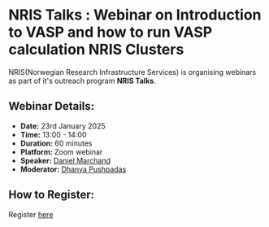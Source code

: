 # NRIS Talks : Webinar on Introduction to VASP and how to run VASP calculation NRIS Clusters

NRIS(Norwegian Research Infrastructure Services) is organising  webinars as part of it's outreach program **NRIS Talks**.


## Webinar Details:

- **Date:** 23rd January 2025
- **Time:** 13:00 - 14:00
- **Duration:** 60 minutes
- **Platform:** Zoom webinar
- **Speaker:** [Daniel Marchand](https://www.sintef.no/alle-ansatte/ansatt/daniel.marchand/)
- **Moderator:** [Dhanya Pushpadas](https://www.uib.no/en/persons/Dhanya.Pushpadas)


## How to Register:
Register [here](https://uib.zoom.us/webinar/register/WN_SFFfpEHqQySCKTjPCQFa0w)